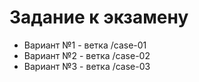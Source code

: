 # Задание к экзамену

* Вариант №1 - ветка /case-01
* Вариант №2 - ветка /case-02
* Вариант №3 - ветка /case-03